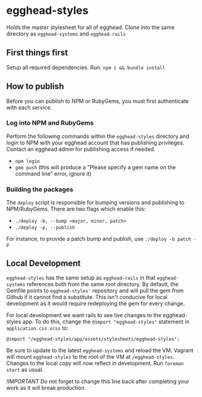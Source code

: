 # egghead-styles

Holds the master stylesheet for all of egghead. Clone into the same directory as `egghead-systems` and `egghead-rails`

## First things first

Setup all required dependencies. Run: `npm i && bundle install`

## How to publish

Before you can publish to NPM or RubyGems, you must first authenticate with each service.

### Log into NPM and RubyGems

Perform the following commands within the `egghead-styles` directory and login to NPM with your egghead account that has publishing privileges. Contact an egghead admin for publishing access if needed.

* `npm login`
* `gem push` (this will produce a "Please specify a gem name on the command line" error, ignore it)

### Building the packages

The `deploy` script is responsible for bumping versions and publishing to NPM/RubyGems. There are two flags which enable this:

* `./deploy -b, --bump <major, minor, patch>`
* `./deploy -p, --publish`

For instance, to provide a patch bump and publish, use `./deploy -b patch -p`

## Local Development

`egghead-styles` has the same setup as `egghead-rails` in that `egghead-systems` references both from the same root directory. By default, the Gemfile points to `egghead-styles'` repository and will pull the gem from Github if it cannot find a substitute. This isn't conducive for local development as it would require redeploying the gem for every change.

For local development we want rails to see live changes to the egghead-styles app. To do this, change the `@import "egghead-styles"` statement in `application.css.scss` to:

`@import "/egghead-styles/app/assets/stylesheets/egghead-styles";`

Be sure to update to the latest `egghead-systems` and reload the VM. Vagrant will mount `egghead-styles` to the root of the VM at `/egghead-styles`. Changes to the local copy will now reflect in development. Run `foreman start` as usual.

*!IMPORTANT* Do not forget to change this line back after completing your work as it will break production.


